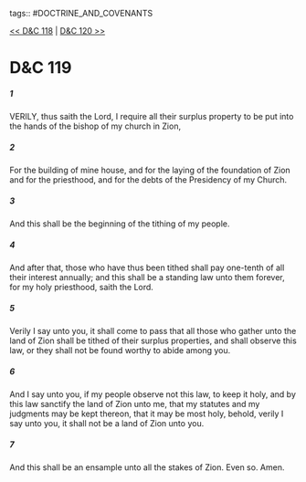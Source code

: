 tags:: #DOCTRINE_AND_COVENANTS

[<< D&C 118](DOCTRINE_AND_COVENANTS/D&C_118.md) | [D&C 120 >>](DOCTRINE_AND_COVENANTS/D&C_120.md)

# D&C 119

##### 1

VERILY, thus saith the Lord, I require all their surplus property to be put into the hands of the bishop of my church in Zion,

##### 2

For the building of mine house, and for the laying of the foundation of Zion and for the priesthood, and for the debts of the Presidency of my Church.

##### 3

And this shall be the beginning of the tithing of my people.

##### 4

And after that, those who have thus been tithed shall pay one-tenth of all their interest annually; and this shall be a standing law unto them forever, for my holy priesthood, saith the Lord.

##### 5

Verily I say unto you, it shall come to pass that all those who gather unto the land of Zion shall be tithed of their surplus properties, and shall observe this law, or they shall not be found worthy to abide among you.

##### 6

And I say unto you, if my people observe not this law, to keep it holy, and by this law sanctify the land of Zion unto me, that my statutes and my judgments may be kept thereon, that it may be most holy, behold, verily I say unto you, it shall not be a land of Zion unto you.

##### 7

And this shall be an ensample unto all the stakes of Zion. Even so. Amen.
